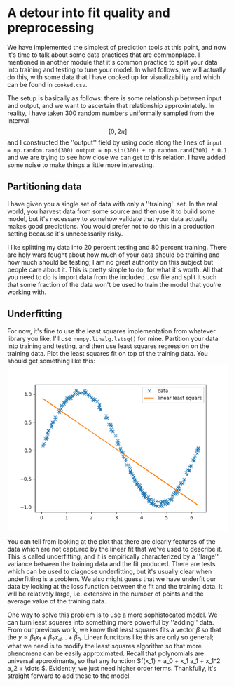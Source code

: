 
# A detour into fit quality and preprocessing

We have implemented the simplest of prediction tools at this point, and now it's time to talk about some data practices that are commonplace. 
I mentioned in another module that it's common practice to split your data into training and testing to tune your model. In what follows, 
we will actually do this, with some data that I have cooked up for visualizability and which can be found in `cooked.csv`.

The setup is basically as follows: there is some relationship between input and output, and we want to ascertain that relationship approximately. 
In reality, I have taken 300 random numbers uniformally sampled from the interval $$ [0,2 \pi]$$ and I constructed the ''output'' field by using code along the lines of 
`
input = np.random.rand(300)
output = np.sin(300) + np.random.rand(300) * 0.1
`
and we are trying to see how close we can get to this relation. 
I have added some noise to make things a little more interesting. 

## Partitioning data

I have given you a single set of data with only a ''training'' set. In the real world, you harvest data from some source and then use it to 
build some model, but it's necessary to somehow validate that your data actually makes good predictions. You would prefer not to do this in a 
production setting because it's unnecessarily risky. 

I like splitting my data into 20 percent testing and 80 percent training. There are holy wars fought about how much of your data should be training
and how much should be testing; I am no great authority on this subject but people care about it. This is pretty simple to do, for what it's worth. 
All that you  need to do is import data from the included `.csv` file and split it such that some fraction of the data won't be used to train the model that you're working with. 

## Underfitting 

For now, it's fine to use the least squares implementation from whatever library you like. I'll use `numpy.linalg.lstsq()` for mine. Partition your data into training and testing, and then use least squares regression on the training data. Plot the least squares fit on top of the training data. 
You should get something like this: ![alt text](lls.png "Title")

You can tell from looking at the plot that there are clearly features of the data which are not captured by the linear fit that we've used to describe it. This is called underfitting, and it is empirically characterized by a ''large'' variance between the training data and the fit produced. There are tests which can be used to diagnose underfitting, but it's usually clear when underfitting is a problem. We also might guess that we have underfit our data by looking at the loss function between the fit and the training data. It will be relatively large, i.e. extensive in the number of points and the average value of the training data.

One way to solve this problem is to use a more sophistocated model. We can turn least squares into something more powerful by ''adding'' data. From our previous work, we know that least squares fits a vector $\beta$ so that the $y \approx \beta_1 x_1 + \beta_2 x_d \dots + \beta_0$. Linear funcitons like this are only so general; what we need is to modify the least squares algorithm so that more phenomena can be easily approximated. Recall that polynomials are universal approximants, so that any function $f(x_1) = a_0 + x_1 a_1 + x_1^2 a_2 + \dots $. Evidently, we just need higher order terms. Thankfully, it's straight forward to add these to the model. 

